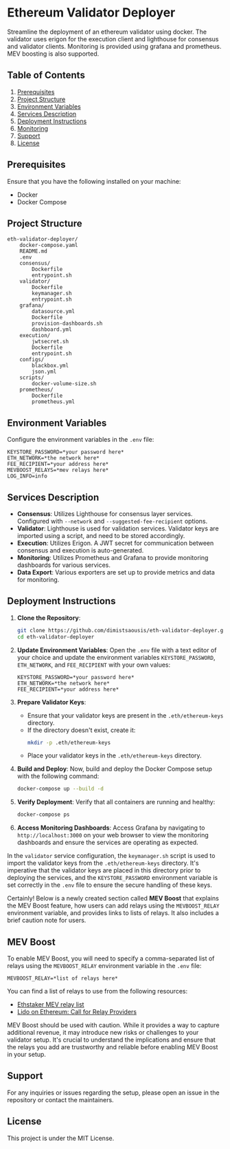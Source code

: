 # Ethereum Validator Deployer

Streamline the deployment of an ethereum validator using docker. The validator uses erigon for the execution client and lighthouse for consensus and validator clients.
Monitoring is provided using grafana and prometheus. MEV boosting is also supported.

## Table of Contents

1. [Prerequisites](#prerequisites)
2. [Project Structure](#project-structure)
3. [Environment Variables](#environment-variables)
4. [Services Description](#services-description)
5. [Deployment Instructions](#deployment-instructions)
6. [Monitoring](#monitoring)
7. [Support](#support)
8. [License](#license)

## Prerequisites

Ensure that you have the following installed on your machine:

- Docker
- Docker Compose

## Project Structure

```plaintext
eth-validator-deployer/
    docker-compose.yaml
    README.md
    .env
    consensus/
        Dockerfile
        entrypoint.sh
    validator/
        Dockerfile
        keymanager.sh
        entrypoint.sh
    grafana/
        datasource.yml
        Dockerfile
        provision-dashboards.sh
        dashboard.yml
    execution/
        jwtsecret.sh
        Dockerfile
        entrypoint.sh
    configs/
        blackbox.yml
        json.yml
    scripts/
        docker-volume-size.sh
    prometheus/
        Dockerfile
        prometheus.yml
```

## Environment Variables

Configure the environment variables in the `.env` file:

```plaintext
KEYSTORE_PASSWORD=*your password here*
ETH_NETWORK=*the network here*
FEE_RECIPIENT=*your address here*
MEVBOOST_RELAYS=*mev relays here*
LOG_INFO=info
```

## Services Description

- **Consensus**: Utilizes Lighthouse for consensus layer services. Configured with `--network` and `--suggested-fee-recipient` options.
- **Validator**: Lighthouse is used for validation services. Validator keys are imported using a script, and need to be stored accordingly.
- **Execution**: Utilizes Erigon. A JWT secret for communication between consensus and execution is auto-generated.
- **Monitoring**: Utilizes Prometheus and Grafana to provide monitoring dashboards for various services.
- **Data Export**: Various exporters are set up to provide metrics and data for monitoring.

## Deployment Instructions

1. **Clone the Repository**:

   ```bash
   git clone https://github.com/dimistsaousis/eth-validator-deployer.git
   cd eth-validator-deployer
   ```

2. **Update Environment Variables**:
   Open the `.env` file with a text editor of your choice and update the environment variables `KEYSTORE_PASSWORD`, `ETH_NETWORK`, and `FEE_RECIPIENT` with your own values:

   ```plaintext
   KEYSTORE_PASSWORD=*your password here*
   ETH_NETWORK=*the network here*
   FEE_RECIPIENT=*your address here*
   ```

3. **Prepare Validator Keys**:

   - Ensure that your validator keys are present in the `.eth/ethereum-keys` directory.
   - If the directory doesn't exist, create it:
     ```bash
     mkdir -p .eth/ethereum-keys
     ```
   - Place your validator keys in the `.eth/ethereum-keys` directory.

4. **Build and Deploy**:
   Now, build and deploy the Docker Compose setup with the following command:

   ```bash
   docker-compose up --build -d
   ```

5. **Verify Deployment**:
   Verify that all containers are running and healthy:

   ```bash
   docker-compose ps
   ```

6. **Access Monitoring Dashboards**:
   Access Grafana by navigating to `http://localhost:3000` on your web browser to view the monitoring dashboards and ensure the services are operating as expected.

In the `validator` service configuration, the `keymanager.sh` script is used to import the validator keys from the `.eth/ethereum-keys` directory. It's imperative that the validator keys are placed in this directory prior to deploying the services, and the `KEYSTORE_PASSWORD` environment variable is set correctly in the `.env` file to ensure the secure handling of these keys.

Certainly! Below is a newly created section called **MEV Boost** that explains the MEV Boost feature, how users can add relays using the `MEVBOOST_RELAY` environment variable, and provides links to lists of relays. It also includes a brief caution note for users.

## MEV Boost

To enable MEV Boost, you will need to specify a comma-separated list of relays using the `MEVBOOST_RELAY` environment variable in the `.env` file:

```plaintext
MEVBOOST_RELAY=*list of relays here*
```

You can find a list of relays to use from the following resources:
- [Ethstaker MEV relay list](https://github.com/eth-educators/ethstaker-guides/blob/main/MEV-relay-list.md)
- [Lido on Ethereum: Call for Relay Providers](https://research.lido.fi/t/lido-on-ethereum-call-for-relay-providers/2844)

MEV Boost should be used with caution. While it provides a way to capture additional revenue, it may introduce new risks or challenges to your validator setup. It's crucial to understand the implications and ensure that the relays you add are trustworthy and reliable before enabling MEV Boost in your setup.

## Support

For any inquiries or issues regarding the setup, please open an issue in the repository or contact the maintainers.

## License

This project is under the MIT License.
